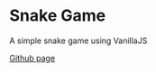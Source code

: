 # Snake Game

A simple snake game using VanillaJS

[Github page](https://thecloer.github.io/snake-game/)
